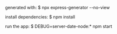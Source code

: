 
generated with:
$ npx express-generator --no-view

install dependencies:
 $ npm install

run the app:
 $ DEBUG=server-date-node:* npm start